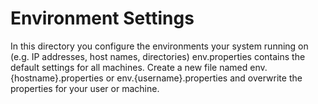 Environment Settings
====================

In this directory you configure the environments your system running on (e.g. IP addresses, host names, directories)
env.properties contains the default settings for all machines. Create a new file named env.{hostname}.properties or
env.{username}.properties and overwrite the properties for your user or machine.